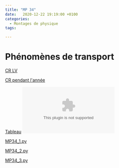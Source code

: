 ```yaml
---
title: "MP 34"
date:   2020-12-22 19:19:00 +0100
categories:
  - Montages de physique
tags:

---
```

# Phénomènes de transport

[CR LV](/assets/pdf/MP34.pdf)
<object class="pdf fitvidsignore" data="/assets/pdf/MP34.pdf" type="application/pdf"></object>

[CR pendant l'année](/assets/pdf/MP34_CR.pdf)
<object class="pdf fitvidsignore" data="/assets/pdf/MP34_CR.pdf" type="application/pdf"></object>

[Tableau](/assets/jpeg/MP34_tableau.jpg)
<object class="pdf fitvidsignore" data="/assets/jpeg/MP34_tableau.jpg" type="application/jpg"></object>

<a href="/assets/python/MP34_1.py" download>MP34_1.py</a> 

<a href="/assets/python/MP34_2.py" download>MP34_2.py</a>

<a href="/assets/python/MP34_3.py" download>MP34_3.py</a>
